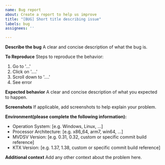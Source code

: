 ```yaml
---
name: Bug report
about: Create a report to help us improve
title: "[BUG] Short title describing issue"
labels: bug
assignees: ''

---
```


**Describe the bug**
A clear and concise description of what the bug is.

**To Reproduce**
Steps to reproduce the behavior:
1. Go to '...'
2. Click on '....'
3. Scroll down to '....'
4. See error

**Expected behavior**
A clear and concise description of what you expected to happen.

**Screenshots**
If applicable, add screenshots to help explain your problem.

**Environment(please complete the following information):**
 - Operation System: [e.g. Windows, Linux, ...]
 - Processor Architecture: [e.g. x86_64, arm7, win64, ...]
 - MVDSV Version: [e.g. 0.31, 0.32, custom or specific commit build reference]
 - KTX Version: [e.g. 1.37, 1.38, custom or specific commit build reference]

**Additional context**
Add any other context about the problem here.
